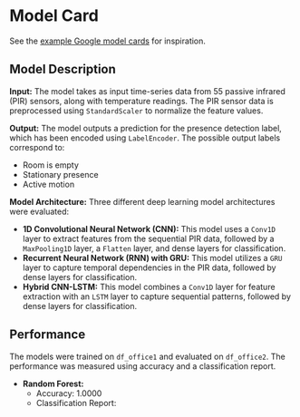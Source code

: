 # Model Card

See the [example Google model cards](https://modelcards.withgoogle.com/model-reports) for inspiration.

## Model Description

**Input:** The model takes as input time-series data from 55 passive infrared (PIR) sensors, along with temperature readings. The PIR sensor data is preprocessed using `StandardScaler` to normalize the feature values.

**Output:** The model outputs a prediction for the presence detection label, which has been encoded using `LabelEncoder`. The possible output labels correspond to:
- Room is empty
- Stationary presence
- Active motion

**Model Architecture:** Three different deep learning model architectures were evaluated:

- **1D Convolutional Neural Network (CNN):** This model uses a `Conv1D` layer to extract features from the sequential PIR data, followed by a `MaxPooling1D` layer, a `Flatten` layer, and dense layers for classification.
- **Recurrent Neural Network (RNN) with GRU:** This model utilizes a `GRU` layer to capture temporal dependencies in the PIR data, followed by dense layers for classification.
- **Hybrid CNN-LSTM:** This model combines a `Conv1D` layer for feature extraction with an `LSTM` layer to capture sequential patterns, followed by dense layers for classification.

## Performance

The models were trained on `df_office1` and evaluated on `df_office2`. The performance was measured using accuracy and a classification report.

- **Random Forest:**
  - Accuracy: 1.0000
  - Classification Report:
